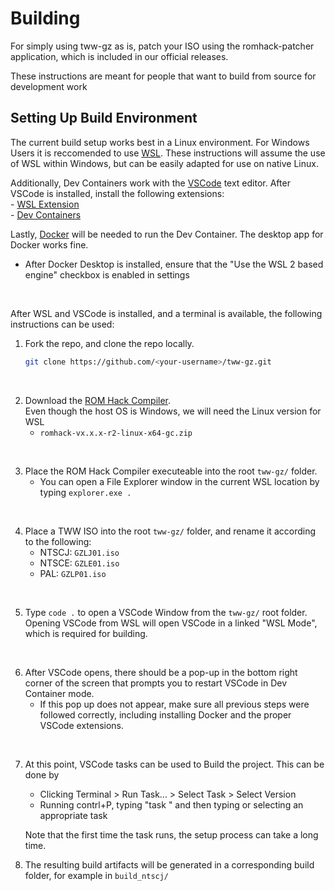# Building

For simply using tww-gz as is, patch your ISO using the romhack-patcher application, which is included in our official releases.

These instructions are meant for people that want to build from source for development work

## Setting Up Build Environment

The current build setup works best in a Linux environment. For Windows Users it is reccomended to use [WSL](https://learn.microsoft.com/en-us/windows/wsl/install). These instructions will assume the use of WSL within Windows, but can be easily adapted for use on native Linux.

Additionally, Dev Containers work with the [VSCode](https://code.visualstudio.com/) text editor. After VSCode is installed, install the following extensions:  
    - [WSL Extension](https://marketplace.visualstudio.com/items?itemName=ms-vscode-remote.remote-wsl)  
    - [Dev Containers](https://marketplace.visualstudio.com/items?itemName=ms-vscode-remote.remote-containers)

Lastly, [Docker](https://www.docker.com/products/docker-desktop/) will be needed to run the Dev Container. The desktop app for Docker works fine.  
  - After Docker Desktop is installed, ensure that the "Use the WSL 2 based engine" checkbox is enabled in settings  
<br/>  

After WSL and VSCode is installed, and a terminal is available, the following instructions can be used:

1. Fork the repo, and clone the repo locally.

    ```bash
    git clone https://github.com/<your-username>/tww-gz.git
    ```
<br/>  

2. Download the [ROM Hack Compiler](https://github.com/zsrtp/romhack-compiler/releases).  
  Even though the host OS is Windows, we will need the Linux version for WSL
    - `romhack-vx.x.x-r2-linux-x64-gc.zip`  
<br/>  

3. Place the ROM Hack Compiler executeable into the root `tww-gz/` folder.
    - You can open a File Explorer window in the current WSL location by typing `explorer.exe .`  
<br/>  

4. Place a TWW ISO into the root `tww-gz/` folder, and rename it according to the following:  
    - NTSCJ: `GZLJ01.iso`
    - NTSCE: `GZLE01.iso`
    - PAL: `GZLP01.iso`  
<br/>  

5. Type `code .` to open a VSCode Window from the `tww-gz/` root folder. Opening VSCode from WSL will open VSCode in a linked "WSL Mode", which is required for building.
<br/>  

6. After VSCode opens, there should be a pop-up in the bottom right corner of the screen that prompts you to restart VSCode in Dev Container mode. 
    - If this pop up does not appear, make sure all previous steps were followed correctly, including installing Docker and the proper VSCode extensions.  
<br/>  

7. At this point, VSCode tasks can be used to Build the project. This can be done by
    - Clicking Terminal > Run Task... > Select Task > Select Version
    - Running contrl+P, typing "task " and then typing or selecting an appropriate task  

    Note that the first time the task runs, the setup process can take a long time.

8. The resulting build artifacts will be generated in a corresponding build folder, for example in `build_ntscj/`